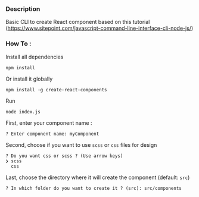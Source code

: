 ### Description

Basic CLI to create React component based on this tutorial (https://www.sitepoint.com/javascript-command-line-interface-cli-node-js/)

### How To :

Install all dependencies 

`npm install`

Or install it globally

`npm install -g create-react-components`

Run

`node index.js`

First, enter your component name :

`? Enter component name: myComponent`

Second, choose if you want to use `scss` or `css` files for design

```
? Do you want css or scss ? (Use arrow keys)
❯ scss 
  css 

```

Last, choose the directory where it will create the component (default: `src`)

`? In which folder do you want to create it ? (src): src/components`
